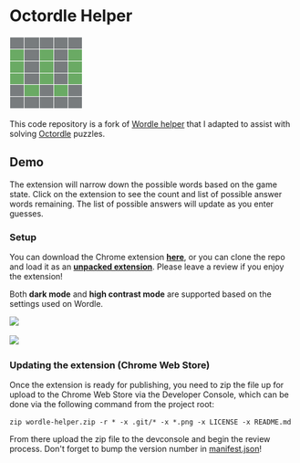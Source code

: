 # Octordle Helper
![Octordle Helper logo](./logo.png)

This code repository is a fork of [Wordle helper](https://github.com/mysticuno/wordle-helper) that I adapted to assist with solving [Octordle](https://octordle.com/daily) puzzles.


## Demo
The extension will narrow down the possible words based on the game state. Click on the extension to see the count and list of possible answer words remaining. The list of possible answers will update as you enter guesses.
<!-- ![Octordle GIF Demo](https://user-images.githubusercontent.com/6826622/207509813-c3d722d8-4274-4455-9bf2-47264a2639ff.gif)

https://user-images.githubusercontent.com/6826622/154155028-9e1221c9-7afb-4788-abfc-e8a40b6ccac7.mp4 -->


### Setup
You can download the Chrome extension **[here](https://chrome.google.com/webstore/detail/wordle-helper/lcoapaclmojlnbjipmpfibcjomncgdod)**, or you can clone the repo and load it as an **[unpacked extension](https://developer.chrome.com/docs/extensions/mv3/getstarted/)**. Please leave a review if you enjoy the extension!

Both **dark mode** and **high contrast mode** are supported based on the settings used on Wordle.

![](https://user-images.githubusercontent.com/6826622/155425400-794255f9-0de2-4305-a804-6dcba9c5ab47.png)

![](https://user-images.githubusercontent.com/6826622/155425401-90599b33-e631-4fec-82a2-35240b7fd2ea.png)

### Updating the extension (Chrome Web Store)
Once the extension is ready for publishing, you need to zip the file up for upload to the Chrome Web Store via the Developer Console, which can be done via the following command from the project root:
```
zip wordle-helper.zip -r * -x .git/* -x *.png -x LICENSE -x README.md
```

From there upload the zip file to the devconsole and begin the review process. Don't forget to bump the version number in [manifest.json](manifest.json)!
